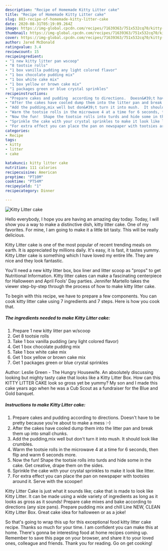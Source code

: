 ```yaml
---
description: "Recipe of Homemade Kitty Litter cake"
title: "Recipe of Homemade Kitty Litter cake"
slug: 883-recipe-of-homemade-kitty-litter-cake
date: 2020-08-31T05:19:09.264Z
image: https://img-global.cpcdn.com/recipes/71639363/751x532cq70/kitty-litter-cake-recipe-main-photo.jpg
thumbnail: https://img-global.cpcdn.com/recipes/71639363/751x532cq70/kitty-litter-cake-recipe-main-photo.jpg
cover: https://img-global.cpcdn.com/recipes/71639363/751x532cq70/kitty-litter-cake-recipe-main-photo.jpg
author: Jared McDonald
ratingvalue: 3.4
reviewcount: 15
recipeingredient:
- "1 new kitty litter pan wscoop"
- "8 tootsie rolls"
- "1 box vanilla pudding any light colored flavor"
- "1 box chocolate pudding mix"
- "1 box white cake mix"
- "1 box yellow or brown cake mix"
- "1 packages green or blue crystal sprinkles"
recipeinstructions:
- "Prepare cakes and pudding  according to directions.  Doesn&#39;t have to be pretty because you&#39;re about to make a mess :-)"
- "After the cakes have cooled dump them into the litter pan and break them up into small chunks."
- "Add the pudding,mix well but don&#39;t turn it into mush.  It should look like crumbles."
- "Warm the tootsie rolls in the microwave 4 at a time for 6 seconds, then flip and warm 6 seconds more."
- "Now the fun!  Shape the tootsie rolls into turds and hide some in the cake.  Get creative, drape them on the sides."
- "Sprinkle the cake with your crystal sprinkles to make it look like litter."
- "For extra effect you can place the pan on newspaper with tootsies around it.  Serve with the scooper!"
categories:
- Recipe
tags:
- kitty
- litter
- cake

katakunci: kitty litter cake 
nutrition: 111 calories
recipecuisine: American
preptime: "PT10M"
cooktime: "PT54M"
recipeyield: "1"
recipecategory: Dinner

---
```



![Kitty Litter cake](https://img-global.cpcdn.com/recipes/71639363/751x532cq70/kitty-litter-cake-recipe-main-photo.jpg)

Hello everybody, I hope you are having an amazing day today. Today, I will show you a way to make a distinctive dish, kitty litter cake. One of my favorites. For mine, I am going to make it a little bit tasty. This will be really delicious.

Kitty Litter cake is one of the most popular of recent trending meals on earth. It is appreciated by millions daily. It's easy, it is fast, it tastes yummy. Kitty Litter cake is something which I have loved my entire life. They are nice and they look fantastic.

You&#39;ll need a new kitty litter box, box liner and litter scoop as &#34;props&#34; to get Nutritional Information. Kitty litter cakes can make a fascinating centerpiece for Halloween and April Fools&#39; Day parties. Jennifer Martello takes the viewer step-by-step through the process of how to make kitty litter cake.


To begin with this recipe, we have to prepare a few components. You can cook kitty litter cake using 7 ingredients and 7 steps. Here is how you cook that.

<!--inarticleads1-->

##### The ingredients needed to make Kitty Litter cake:

1. Prepare 1 new kitty litter pan w/scoop
1. Get 8 tootsie rolls
1. Take 1 box vanilla pudding (any light colored flavor)
1. Get 1 box chocolate pudding mix
1. Take 1 box white cake mix
1. Get 1 box yellow or brown cake mix
1. Get 1 packages green or blue crystal sprinkles


Author: Leslie Green - The Hungry Housewife. An absolutely discussing looking but mighty tasty cake that looks like a Kitty Litter Box. How can this KITTY LITTER CAKE look so gross yet be yummy? My son and I made this cake years ago when he was a Cub Scout as a fundraiser for the Blue and Gold banquet. 

<!--inarticleads2-->

##### Instructions to make Kitty Litter cake:

1. Prepare cakes and pudding  according to directions.  Doesn&#39;t have to be pretty because you&#39;re about to make a mess :-)
1. After the cakes have cooled dump them into the litter pan and break them up into small chunks.
1. Add the pudding,mix well but don&#39;t turn it into mush.  It should look like crumbles.
1. Warm the tootsie rolls in the microwave 4 at a time for 6 seconds, then flip and warm 6 seconds more.
1. Now the fun!  Shape the tootsie rolls into turds and hide some in the cake.  Get creative, drape them on the sides.
1. Sprinkle the cake with your crystal sprinkles to make it look like litter.
1. For extra effect you can place the pan on newspaper with tootsies around it.  Serve with the scooper!


Kitty Litter Cake is just what it sounds like; cake that is made to look like Kitty Litter. It can be made using a wide variety of ingredients as long as it looks as gross as it sounds! Prepare cake mixes and bake according to directions (any size pans). Prepare pudding mix and chill Line NEW, CLEAN Kitty Litter Box. Great cake idea for halloween or as a joke! 

So that's going to wrap this up for this exceptional food kitty litter cake recipe. Thanks so much for your time. I am confident you can make this at home. There's gonna be interesting food at home recipes coming up. Remember to save this page on your browser, and share it to your loved ones, colleague and friends. Thank you for reading. Go on get cooking!
